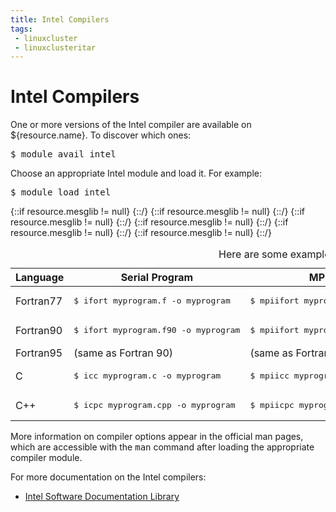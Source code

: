 ```yaml
---
title: Intel Compilers
tags:
 - linuxcluster
 - linuxclusteritar
---
```


# Intel Compilers

One or more versions of the Intel compiler are available on ${resource.name}.  To discover which ones:

<pre>$ module avail intel</pre>

Choose an appropriate Intel module and load it.  For example:

<pre>$ module load intel</pre>


<div class="inrows-wide">
<table class="inrows-wide">
<caption>Here are some examples for the Intel compilers:</caption>
<thead>
 <tr>
 <th scope="col">Language</th>
 <th scope="col">Serial Program</th>
{::if resource.mesglib != null}
 <th scope="col">MPI Program</th>
{::/}
 <th scope="col">OpenMP Program</th>
 </tr>
</thead>
<tbody>
 <tr>
 <td>Fortran77</td>
 <td>
<pre>$ ifort myprogram.f -o myprogram
</pre> </td>
{::if resource.mesglib != null}
 <td>
<pre>$ mpiifort myprogram.f -o myprogram
</pre> </td>
{::/}
 <td>
<pre>$ ifort -openmp myprogram.f -o myprogram
</pre> </td>
 </tr>
 <tr>
 <td>
 Fortran90
 </td>
 <td>
<pre>$ ifort myprogram.f90 -o myprogram
</pre> </td>
{::if resource.mesglib != null}
 <td>
<pre>$ mpiifort myprogram.f90 -o myprogram
</pre> </td>
{::/}
 <td>
<pre>$ ifort -openmp myprogram.f90 -o myprogram
</pre> </td>
 </tr>
 <tr>
 <td>
 Fortran95
 </td>
 <td>
 (same as Fortran 90)
 </td>
{::if resource.mesglib != null}
 <td>
 (same as Fortran 90)
 </td>
{::/}
 <td>
 (same as Fortran 90)
 </td>
 </tr>
 <tr>
 <td>
 C
 </td>
 <td>
<pre>$ icc myprogram.c -o myprogram
</pre> </td>
{::if resource.mesglib != null}
 <td>
<pre>$ mpiicc myprogram.c -o myprogram
</pre> </td>
{::/}
 <td>
<pre>$ icc -openmp myprogram.c -o myprogram
</pre> </td>
 </tr>
 <tr>
 <td>
 C++
 </td>
 <td>
<pre>$ icpc myprogram.cpp -o myprogram
</pre> </td>
{::if resource.mesglib != null}
 <td>
<pre>$ mpiicpc myprogram.cpp -o myprogram
</pre> </td>
{::/}
 <td>
<pre>$ icpc -openmp myprogram.cpp -o myprogram
</pre> </td>
 </tr>
</tbody>
</table>
</div>

More information on compiler options appear in the official man pages, which are accessible with the <kbd>man</kbd> command after loading the appropriate compiler module.

For more documentation on the Intel compilers:

<ul>
 <li><a href="http://software.intel.com/en-us/articles/intel-software-technical-documentation/" target="_blank" rel="noopener">Intel Software Documentation Library</a></li>
</ul>
